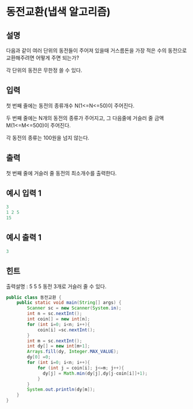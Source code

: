 # 동전교환(냅색 알고리즘)

## 설명

다음과 같이 여러 단위의 동전들이 주어져 있을때 거스름돈을 가장 적은 수의 동전으로 교환해주려면 어떻게 주면 되는가?

각 단위의 동전은 무한정 쓸 수 있다.


## 입력
첫 번째 줄에는 동전의 종류개수 N(1<=N<=50)이 주어진다.

두 번째 줄에는 N개의 동전의 종류가 주어지고, 그 다음줄에 거슬러 줄 금액 M(1<=M<=500)이 주어진다.

각 동전의 종류는 100원을 넘지 않는다.


## 출력
첫 번째 줄에 거슬러 줄 동전의 최소개수를 출력한다.


## 예시 입력 1

```java
3
1 2 5
15
```

## 예시 출력 1
```java
3
```
## 힌트

출력설명 : 5 5 5 동전 3개로 거슬러 줄 수 있다.

```java
public class 동전교환 {
    public static void main(String[] args) {
        Scanner sc = new Scanner(System.in);
        int n = sc.nextInt();
        int coin[] = new int[n];
        for (int i=0; i<n; i++){
            coin[i] =sc.nextInt();
        }
        int m = sc.nextInt();
        int dy[] = new int[m+1];
        Arrays.fill(dy, Integer.MAX_VALUE);
        dy[0] =0;
        for (int i=0; i<n; i++){
            for (int j = coin[i]; j<=m; j++){
              dy[j] = Math.min(dy[j],dy[j-coin[i]]+1);
            }
        }
        System.out.println(dy[m]);
    }
}
```